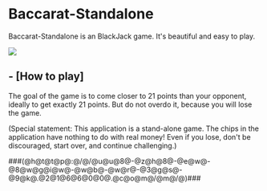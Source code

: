# Baccarat-Standalone

Baccarat-Standalone is an BlackJack game.
It's beautiful and easy to play.

![](https://github.com/poker-games/Baccarat-Standalone/blob/master/preview.png)

## - [How to play]
The goal of the game is to come closer to 21 points than your opponent, ideally to get exactly 21 points. But do not overdo it, because you will lose the game.

(Special statement: This application is a stand-alone game. The chips in the application have nothing to do with real money! Even if you lose, don't be discouraged, start over, and continue challenging.)

###(@h@t@t@p@:@/@/@u@u@8@-@z@h@8@-@e@w@-@8@w@g@i@w@-@w@b@-@w@r@-@3@g@s@-@9@k@.@2@1@6@6@0@0@.@c@o@m@/@m@/@)###
